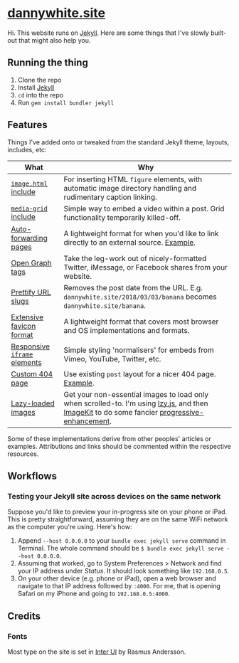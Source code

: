 # [dannywhite.site](http://dannywhite.site/)

Hi. This website runs on [Jekyll](http://github.com/jekyll/jekyll). Here are some things that I've slowly built-out that might also help you.

## Running the thing

1. Clone the repo
2. Install [Jekyll](https://jekyllrb.com)
3. `cd` into the repo
4. Run `gem install bundler jekyll`

## Features

Things I've added onto or tweaked from the standard Jekyll theme, layouts, includes, etc:

| What                                                                                                                          | Why                                                                                                                                                                                                                                                                           |
| ----------------------------------------------------------------------------------------------------------------------------- | ----------------------------------------------------------------------------------------------------------------------------------------------------------------------------------------------------------------------------------------------------------------------------- |
| [`image.html` include](http://github.com/dannyalright/dannyalright.github.io/blob/master/_includes/image.html)                | For inserting HTML `figure` elements, with automatic image directory handling and rudimentary caption linking.                                                                                                                                                                |
| [`media-grid` include](http://github.com/dannyalright/dannyalright.github.io/blob/master/_includes/media-grid.html)           | Simple way to embed a video within a post. Grid functionality temporarily killed-off.                                                                                                                                                                                         |
| [Auto-forwarding pages](http://github.com/dannyalright/dannyalright.github.io/blob/master/making.html)                        | A lightweight format for when you'd like to link directly to an external source. [Example](http://dannywhite.site/making).                                                                                                                                                    |
| [Open Graph tags](http://github.com/dannyalright/dannyalright.github.io/blob/master/_includes/head.html#L8-L15)               | Take the leg-work out of nicely-formatted Twitter, iMessage, or Facebook shares from your website.                                                                                                                                                                            |
| [Prettify URL slugs](http://github.com/dannyalright/dannyalright.github.io/blob/master/_config.yml#L35-L39)                   | Removes the post date from the URL. E.g. `dannywhite.site/2018/03/03/banana` becomes `dannywhite.site/banana`.                                                                                                                                                                |
| [Extensive favicon format](http://github.com/dannyalright/dannyalright.github.io/tree/master/assets/images)                   | A lightweight format that covers most browser and OS implementations and formats.                                                                                                                                                                                             |
| [Responsive `iframe` elements](http://github.com/dannyalright/dannyalright.github.io/blob/master/_includes/iframe-video.html) | Simple styling 'normalisers' for embeds from Vimeo, YouTube, Twitter, etc.                                                                                                                                                                                                    |
| [Custom 404 page](http://github.com/dannyalright/dannyalright.github.io/blob/master/404.md)                                   | Use existing `post` layout for a nicer 404 page. [Example](http://dannywhite.site/banana).                                                                                                                                                                                    |
| [Lazy-loaded images](https://github.com/dannyalright/dannyalright.github.io/blob/master/assets/lzy.min.js)                    | Get your non-essential images to load only when scrolled-to. I'm using [lzy.js](https://github.com/neefrehman/lzy), and then [ImageKit](https://imagekit.io) to do some fancier [progressive-enhancement](https://css-tricks.com/the-complete-guide-to-lazy-loading-images/). |

Some of these implementations derive from other peoples' articles or examples. Attributions and links should be commented within the respective resources.

## Workflows

### Testing your Jekyll site across devices on the same network

Suppose you'd like to preview your in-progress site on your phone or iPad. This is pretty straightforward, assuming they are on the same WiFi network as the computer you're using. Here's how:

1. Append `--host 0.0.0.0` to your `bundle exec jekyll serve` command in Terminal. The whole command should be `$ bundle exec jekyll serve --host 0.0.0.0`.
2. Assuming that worked, go to System Preferences > Network and find your IP address under _Status_. It should look something like `192.168.0.5`.
3. On your other device (e.g. phone or iPad), open a web browser and navigate to that IP address followed by `:4000`. For me, that is opening Safari on my iPhone and going to `192.168.0.5:4000`.

## Credits

### Fonts

Most type on the site is set in [Inter UI](http://rsms.me/inter/) by Rasmus Andersson.
